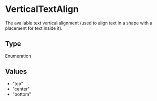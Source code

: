 # VerticalTextAlign

The available text vertical alignment (used to align text in a shape with a placement for text inside it).

## Type

Enumeration

## Values

- "top"
- "center"
- "bottom"
